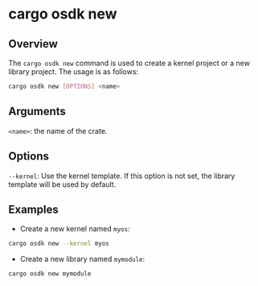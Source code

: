 # cargo osdk new

## Overview

The `cargo osdk new` command
is used to create a kernel project
or a new library project.
The usage is as follows:

```bash
cargo osdk new [OPTIONS] <name>
```

## Arguments

`<name>`: the name of the crate.

## Options

`--kernel`:
Use the kernel template.
If this option is not set,
the library template will be used by default.

## Examples

- Create a new kernel named `myos`: 

```bash
cargo osdk new --kernel myos
```

- Create a new library named `mymodule`:

```bash
cargo osdk new mymodule
```
